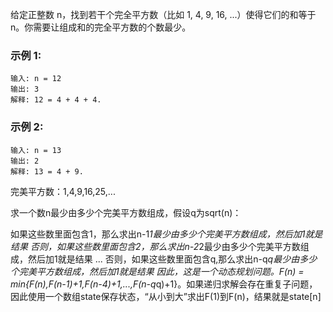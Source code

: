 给定正整数 n，找到若干个完全平方数（比如 1, 4, 9, 16, ...）使得它们的和等于 n。你需要让组成和的完全平方数的个数最少。

### 示例 1:
```
输入: n = 12
输出: 3 
解释: 12 = 4 + 4 + 4.
```
### 示例 2:
```
输入: n = 13
输出: 2
解释: 13 = 4 + 9.
```

完美平方数：1,4,9,16,25,...

求一个数n最少由多少个完美平方数组成，假设q为sqrt(n)：

如果这些数里面包含1，那么求出n-1*1最少由多少个完美平方数组成，然后加1就是结果
否则，如果这些数里面包含2，那么求出n-2*2最少由多少个完美平方数组成，然后加1就是结果
...
否则，如果这些数里面包含q,那么求出n-q*q最少由多少个完美平方数组成，然后加1就是结果
因此，这是一个动态规划问题。F(n) = min{F(n),F(n-1)+1,F(n-4)+1,...,F(n-q*q)+1}。如果递归求解会存在重复子问题，因此使用一个数组state保存状态，“从小到大”求出F(1)到F(n)，结果就是state[n]